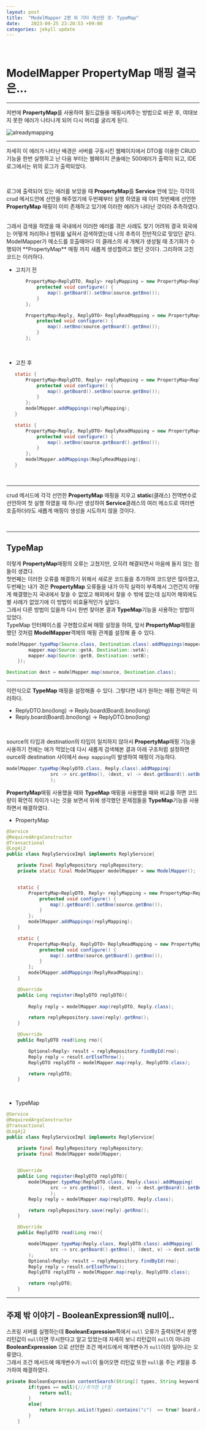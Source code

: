 ```yaml
---
layout: post
title:  "ModelMapper 2편 외 기타 개선한 것- TypeMap" 
date:    2023-09-25 23:20:53 +09:00
categories: jekyll update
---
```

<br>

ModelMapper PropertyMap 매핑 결국은...
=============
---------------------------------------

저번에 **PropertyMap**를 사용하여 필드값들을 매핑시켜주는 방법으로 바꾼 후, 여태보지 못한 에러가 나타나게 되어 다시 머리를 굴리게 된다. 

![alreadymapping](https://github.com/jiuseu/hyuntrace0915.github.io/assets/109057859/08ac6786-7fe8-466d-9207-7de5c5a9f5b0)


---------------------------------------

자세히 이 에러가 나타난 배경은 서버를 구동시킨 웹페이지에서 DTO를 이용한 CRUD 기능을 한번 실행하고 난 다음 부터는 웹페이지 콘솔에는 500에러가 출력이 되고, IDE 로그에서는 위의 로그가 출력되었다.

<br>

로그에 출력되어 있는 에러를 보았을 때 **PropertyMap**를 **Service** 안에 있는 각각의 crud 메서드안에 선언을 해주었기에 두번째부터 실행 하였을 때 이미 첫번째에 선언한 **PropertyMap** 매핑이 이미 존재하고 있기에 이러한 에러가 나타난 것이라 추측하였다.

<br>
그래서 검색을 하였을 때 국내에서 이러한 에러를 겪은 사례도 찾기 어려워 결국 외국에는 어떻게 처리하나 범위를 넓혀서 검색하였는데 나의 추측이 전반적으로 맞았던 같다. ModelMapper가 메소드를 호출때마다 이 클래스의 새 개체가 생성될 때 초기화가 수행되어  **PropertyMap** 매핑 까지 새롭게 생성할려고 했던 것이다.
그리하여 고친 코드는 이러하다.

<br>

- 고치기 전
```java
       PropertyMap<ReplyDTO, Reply> replyMapping = new PropertyMap<ReplyDTO, Reply>() {
           protected void configure() {
               map().getBoard().setBno(source.getBno());
           }
       };    

       PropertyMap<Reply, ReplyDTO> ReplyReadMapping = new PropertyMap<Reply, ReplyDTO>() {
           protected void configure() {
               map().setBno(source.getBoard().getBno());
           }
       };
```

<br>

- 고친 후
```java
   static {
       PropertyMap<ReplyDTO, Reply> replyMapping = new PropertyMap<ReplyDTO, Reply>() {
           protected void configure() {
               map().getBoard().setBno(source.getBno());
           }
       };
       modelMapper.addMappings(replyMapping);
   }

   static {
       PropertyMap<Reply, ReplyDTO> ReplyReadMapping = new PropertyMap<Reply, ReplyDTO>() {
           protected void configure() {
               map().setBno(source.getBoard().getBno());
           }
       };
       modelMapper.addMappings(ReplyReadMapping);
   }
```

<br>

---------------------------------------

crud 메서드에 각각 선언한 **PropertyMap** 매핑을 지우고 **static**(클래스) 전역변수로 선언하여 첫 실행 하였을 때 하나만 생성하여 **Service**클래스의 여러 메소드로 여러번 호출하더라도 새롭게 매핑이 생성을 시도하지 않을 것이다. 

<br>

---------------------------------------


TypeMap
-------------

이렇게 **PropertyMap**매핑의 오류는 고쳤지만, 오히려 해결되면서 마음에 들지 않는 점들이 생겼다.<br>
첫번째는 이러한 오류를 해결하기 위해서 새로운 코드들을 추가하여 코드양은 많아졌고, 두번째는 내가 겪은 **PropertyMap** 오류들을 내가 아직 실력이 부족해서 그런건지 어떻게 해결했는지 국내에서 찾을 수 없었고 해외에서 찾을 수 밖에 없는데 심지어 해외에도 별 사례가 없었기에 이 방법이 비효율적인가 싶었다.<br>
그래서 다른 방법이 있을까 다시 한번 찾아본 결과 **TypeMap**기능을 사용하는 방법이 있었다.<br>
TypeMap 인터페이스를 구현함으로써 매핑 설정을 하여, 앞서 **PropertyMap**매핑을 했던 것처럼 **ModelMapper**객체의 매핑 관계를 설정해 줄 수 있다.

```java
modelMapper.typeMap(Source.class, Destination.class).addMappings(mapper -> {
        mapper.map(Source::getA, Destination::setA);
        mapper.map(Source::getB, Destination::setB);
    });

Destination dest = modelMapper.map(source, Destination.class);
```

---------------------------------------

이런식으로 **TypeMap** 매핑을 설정해줄 수 있다. 그렇다면 내가 원하는 매핑 전략은 이러하다.
 - ReplyDTO.bno(long) -> Reply.board(Board).bno(long) 
 - Reply.board(Board).bno(long) -> ReplyDTO.bno(long)
<br>

source의 타입과 destination의 타입이 일치하지 않아서 **PropertyMap**매핑 기능을 사용하기 전에는 애가 먹었는데 다시 새롭게 검색해본 결과 아래 구조처럼 설정하면 ource와 destination 사이에서 ```deep mapping```이 발생하여 매핑이 가능하다.
```java
modelMapper.typeMap(ReplyDTO.class, Reply.class).addMapping(
                src -> src.getBno(), (dest, v) -> dest.getBoard().setBno((Long) v)
                );
```


**PropertyMap**매핑 사용했을 때와 **TypeMap** 매핑을 사용했을 때와 비교를 하면 코드량이 확연히 차이가 나는 것을 보면서 위에 생각했던 문제점들을 **TypeMap**기능을 사용하면서 해결하였다.
<br>

- PropertyMap
```java
@Service
@RequiredArgsConstructor
@Transactional
@Log4j2
public class ReplyServiceImpl implements ReplyService{

    private final ReplyRepository replyRepository;
    private static final ModelMapper modelMapper = new ModelMapper();


    static {
        PropertyMap<ReplyDTO, Reply> replyMapping = new PropertyMap<ReplyDTO, Reply>() {
            protected void configure() {
                map().getBoard().setBno(source.getBno());
            }
        };
        modelMapper.addMappings(replyMapping);
    }

    static {
        PropertyMap<Reply, ReplyDTO> ReplyReadMapping = new PropertyMap<Reply, ReplyDTO>() {
            protected void configure() {
                map().setBno(source.getBoard().getBno());
            }
        };
        modelMapper.addMappings(ReplyReadMapping);
    }

    @Override
    public Long register(ReplyDTO replyDTO){
        
        Reply reply = modelMapper.map(replyDTO, Reply.class);

        return replyRepository.save(reply).getRno();
    }

    @Override
    public ReplyDTO read(Long rno){

        Optional<Reply> result = replyRepository.findById(rno);
        Reply reply = result.orElseThrow();
        ReplyDTO replyDTO = modelMapper.map(reply, ReplyDTO.class);

        return replyDTO;
    }
```
<br>

- TypeMap

```java
@Service
@RequiredArgsConstructor
@Transactional
@Log4j2
public class ReplyServiceImpl implements ReplyService{

    private final ReplyRepository replyRepository;
    private final ModelMapper modelMapper;
    

    @Override
    public Long register(ReplyDTO replyDTO){
        modelMapper.typeMap(ReplyDTO.class, Reply.class).addMapping(
                src -> src.getBno(), (dest, v) -> dest.getBoard().setBno((Long) v)
                );
        Reply reply = modelMapper.map(replyDTO, Reply.class);

        return replyRepository.save(reply).getRno();
    }

    @Override
    public ReplyDTO read(Long rno){

        modelMapper.typeMap(Reply.class, ReplyDTO.class).addMapping(
                src -> src.getBoard().getBno(), (dest, v) -> dest.setBno((Long)v)
        );
        Optional<Reply> result = replyRepository.findById(rno);
        Reply reply = result.orElseThrow();
        ReplyDTO replyDTO = modelMapper.map(reply, ReplyDTO.class);

        return replyDTO;
    }
```

---------------------------------------


주제 밖 이야기 - BooleanExpression왜 null이..
-------------

스프링 서버를 실행하는데 **BooleanExpression**쪽에서 ```null``` 오류가 출력되면서 분명 리턴값이 ```null```이면 무시한다고 알고 있었는데 자세히 보니 리턴값이 ```null```이 아니라  **BooleanExpression** 으로 선언한 조건 메서드에서 매개변수가 ```null```이라 일어나는 오류였다. <br>
그래서 조건 메서드에 매개변수가 ```null```이 들어오면 리턴값 또한 ```null```을 주는 if절을 추가하여 해결하였다.<br>
```java
private BooleanExpression contentSearch(String[] types, String keyword){
        if(types == null){///추가한 if절
            return null;
        }
        else{
            return Arrays.asList(types).contains("c")  == true? board.content.contains(keyword) : null;
        }
    }
```



[jekyll-docs]: https://jekyllrb.com/docs/home
[jekyll-gh]:   https://github.com/jekyll/jekyll
[jekyll-talk]: https://talk.jekyllrb.com/
